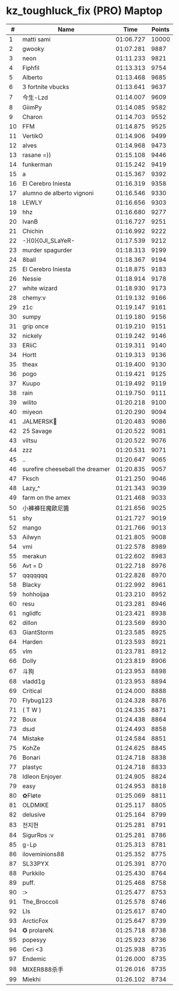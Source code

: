 # kz_toughluck_fix (PRO) Maptop

|  # | Name | Time | Points |
|-------------- | -------------- | -------------- | -------------- | 
| 1 | matti sami | 01:06.727 | 10000 | 
| 2 | gwooky | 01:07.281 | 9887 | 
| 3 | neon | 01:11.233 | 9821 | 
| 4 | Fiphfil | 01:13.313 | 9754 | 
| 5 | Alberto | 01:13.468 | 9685 | 
| 6 | 3 fortnite vbucks | 01:13.641 | 9637 | 
| 7 | 今生-Lzd | 01:14.007 | 9609 | 
| 8 | GiimPy | 01:14.085 | 9582 | 
| 9 | Charon | 01:14.703 | 9552 | 
| 10 | FFM | 01:14.875 | 9525 | 
| 11 | VertikO | 01:14.906 | 9499 | 
| 12 | alves | 01:14.968 | 9473 | 
| 13 | rasane =)) | 01:15.108 | 9446 | 
| 14 | funkerman | 01:15.242 | 9419 | 
| 15 | a | 01:15.367 | 9392 | 
| 16 | El Cerebro Iniesta | 01:16.319 | 9358 | 
| 17 | alumno de alberto vignoni | 01:16.546 | 9330 | 
| 18 | LEWLY | 01:16.656 | 9303 | 
| 19 | hhz | 01:16.680 | 9277 | 
| 20 | IvanB | 01:16.727 | 9251 | 
| 21 | Chichin | 01:16.992 | 9222 | 
| 22 | -}{0}{0JI_SLaYeR- | 01:17.539 | 9212 | 
| 23 | murder spagurder | 01:18.313 | 9199 | 
| 24 | 8ball | 01:18.367 | 9194 | 
| 25 | El Cerebro Iniesta | 01:18.875 | 9183 | 
| 26 | Nessie | 01:18.914 | 9178 | 
| 27 | white wizard | 01:18.930 | 9173 | 
| 28 | chemy:v | 01:19.132 | 9166 | 
| 29 | z1c | 01:19.147 | 9161 | 
| 30 | sumpy | 01:19.180 | 9156 | 
| 31 | grip once | 01:19.210 | 9151 | 
| 32 | nickely | 01:19.242 | 9146 | 
| 33 | ERiiC | 01:19.311 | 9140 | 
| 34 | Hortt | 01:19.313 | 9136 | 
| 35 | theax | 01:19.400 | 9130 | 
| 36 | pogo | 01:19.421 | 9125 | 
| 37 | Kuupo | 01:19.492 | 9119 | 
| 38 | rain | 01:19.750 | 9111 | 
| 39 | wilito | 01:20.218 | 9100 | 
| 40 | miyeon | 01:20.290 | 9094 | 
| 41 | JALMERSK👀 | 01:20.483 | 9086 | 
| 42 | 25 Savage | 01:20.522 | 9081 | 
| 43 | viltsu | 01:20.522 | 9076 | 
| 44 | zzz | 01:20.531 | 9071 | 
| 45 | .. | 01:20.647 | 9065 | 
| 46 | surefire cheeseball the dreamer | 01:20.835 | 9057 | 
| 47 | Fksch | 01:21.250 | 9046 | 
| 48 | Lazy_^ | 01:21.343 | 9039 | 
| 49 | farm on the amex | 01:21.468 | 9033 | 
| 50 | 小褲褲狂魔歐尼醬 | 01:21.656 | 9025 | 
| 51 | shy | 01:21.727 | 9019 | 
| 52 | mango | 01:21.766 | 9013 | 
| 53 | Ailwyn | 01:21.805 | 9008 | 
| 54 | vmi | 01:22.578 | 8989 | 
| 55 | merakun | 01:22.602 | 8983 | 
| 56 | Avt = D | 01:22.718 | 8976 | 
| 57 | qqqqqqq | 01:22.828 | 8970 | 
| 58 | Blacky | 01:22.992 | 8961 | 
| 59 | hohhoijaa | 01:23.210 | 8952 | 
| 60 | resu | 01:23.281 | 8946 | 
| 61 | nglidfc | 01:23.421 | 8938 | 
| 62 | dillon | 01:23.569 | 8930 | 
| 63 | GiantStorm | 01:23.585 | 8925 | 
| 64 | Harden | 01:23.593 | 8921 | 
| 65 | vlm | 01:23.781 | 8912 | 
| 66 | Dolly | 01:23.819 | 8906 | 
| 67 | 斗狗 | 01:23.953 | 8898 | 
| 68 | vladd1g | 01:23.953 | 8894 | 
| 69 | Critical | 01:24.000 | 8888 | 
| 70 | Flybug123 | 01:24.328 | 8876 | 
| 71 | ( T W ) | 01:24.335 | 8871 | 
| 72 | Boux | 01:24.438 | 8864 | 
| 73 | dsɹd | 01:24.493 | 8858 | 
| 74 | Mistake | 01:24.584 | 8851 | 
| 75 | KohZe | 01:24.625 | 8845 | 
| 76 | Bonari | 01:24.718 | 8838 | 
| 77 | plastyc | 01:24.718 | 8833 | 
| 78 | Idleon Enjoyer | 01:24.905 | 8824 | 
| 79 | easy | 01:24.953 | 8818 | 
| 80 | ✿Fløte | 01:25.069 | 8811 | 
| 81 | OLDMIKE | 01:25.117 | 8805 | 
| 82 | delusive | 01:25.164 | 8799 | 
| 83 | 전지현 | 01:25.281 | 8791 | 
| 84 | SigurRos :v | 01:25.281 | 8786 | 
| 85 | g-Lp | 01:25.313 | 8781 | 
| 86 | iloveminions88 | 01:25.352 | 8775 | 
| 87 | SL33PYX | 01:25.391 | 8770 | 
| 88 | Purkkilo | 01:25.430 | 8764 | 
| 89 | puff. | 01:25.468 | 8758 | 
| 90 | :> | 01:25.477 | 8753 | 
| 91 | The_Broccoli | 01:25.578 | 8746 | 
| 92 | Lls | 01:25.617 | 8740 | 
| 93 | ArcticFox | 01:25.647 | 8739 | 
| 94 | ✪ prolareN. | 01:25.718 | 8738 | 
| 95 | popesyy | 01:25.923 | 8736 | 
| 96 | Ceri <3 | 01:25.938 | 8735 | 
| 97 | Endemic | 01:26.000 | 8735 | 
| 98 | MIXER888杀手 | 01:26.016 | 8735 | 
| 99 | Miekhi | 01:26.102 | 8734 | 


